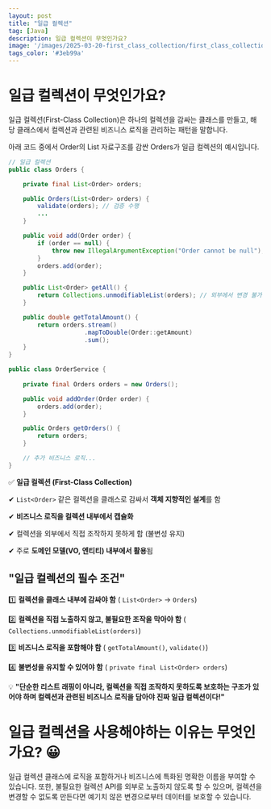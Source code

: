 ```yaml
---
layout: post
title: "일급 컬렉션"
tag: [Java]
description: 일급 컬렉션이 무엇인가요?
image: '/images/2025-03-20-first_class_collection/first_class_collection.png'
tags_color: '#3eb99a'
---
```


# 일급 컬렉션이 무엇인가요?

일급 컬렉션(First-Class Collection)은 하나의 컬렉션을 감싸는 클래스를 만들고, 해당 클래스에서 컬렉션과 관련된 비즈니스 로직을 관리하는 패턴을 말합니다. 

아래 코드 중에서 Order의 List 자료구조를 감싼 Orders가 일급 컬렉션의 예시입니다.

```java
// 일급 컬렉션
public class Orders {

    private final List<Order> orders;

    public Orders(List<Order> orders) {
        validate(orders); // 검증 수행
        ...
    }

    public void add(Order order) {
        if (order == null) {
            throw new IllegalArgumentException("Order cannot be null");
        }
        orders.add(order);
    }

    public List<Order> getAll() {
        return Collections.unmodifiableList(orders); // 외부에서 변경 불가능하게 반환
    }

    public double getTotalAmount() {
        return orders.stream()
                     .mapToDouble(Order::getAmount)
                     .sum();
    }
}
```

```java
public class OrderService {
  
    private final Orders orders = new Orders();

    public void addOrder(Order order) {
        orders.add(order);
    }

    public Orders getOrders() {
        return orders;
    }

    // 추가 비즈니스 로직...
}
```

✅ **일급 컬렉션 (First-Class Collection)**

✔ `List<Order>` 같은 컬렉션을 클래스로 감싸서 **객체 지향적인 설계**를 함

✔ **비즈니스 로직을 컬렉션 내부에서 캡슐화**

✔ 컬렉션을 외부에서 직접 조작하지 못하게 함 (불변성 유지)

✔ 주로 **도메인 모델(VO, 엔티티) 내부에서 활용**됨

## **"일급 컬렉션의 필수 조건"**

1️⃣ **컬렉션을 클래스 내부에 감싸야 함** ( `List<Order>` → `Orders`)

2️⃣ **컬렉션을 직접 노출하지 않고, 불필요한 조작을 막아야 함** ( `Collections.unmodifiableList(orders)`)

3️⃣ **비즈니스 로직을 포함해야 함** ( `getTotalAmount()`, `validate()`)

4️⃣ **불변성을 유지할 수 있어야 함** ( `private final List<Order> orders`)



💡 **"단순한 리스트 래핑이 아니라, 컬렉션을 직접 조작하지 못하도록 보호하는 구조가 있어야 하며 컬렉션과 관련된 비즈니스 로직을 담아야 진짜 일급 컬렉션이다!"**



# 일급 컬렉션을 사용해야하는 이유는 무엇인가요? 😀

일급 컬렉션 클래스에 로직을 포함하거나 비즈니스에 특화된 명확한 이름을 부여할 수 있습니다. 또한, 불필요한 컬렉션 API를 외부로 노출하지 않도록 할 수 있으며, 컬렉션을 변경할 수 없도록 만든다면 예기치 않은 변경으로부터 데이터를 보호할 수 있습니다.
